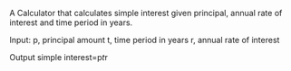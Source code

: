 A Calculator that calculates simple interest given principal, annual rate of interest and time period in years.

Input:
  p, principal amount
  t, time period in years
  r, annual rate of interest

Output
  simple interest=p*t*r
